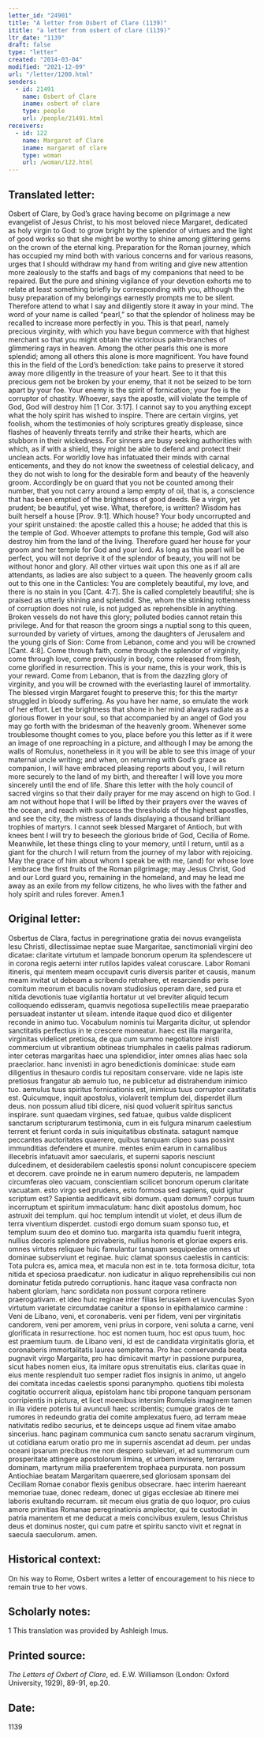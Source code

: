 ```yaml
---
letter_id: "24901"
title: "A letter from Osbert of Clare (1139)"
ititle: "a letter from osbert of clare (1139)"
ltr_date: "1139"
draft: false
type: "letter"
created: "2014-03-04"
modified: "2021-12-09"
url: "/letter/1200.html"
senders:
  - id: 21491
    name: Osbert of Clare
    iname: osbert of clare
    type: people
    url: /people/21491.html
receivers:
  - id: 122
    name: Margaret of Clare
    iname: margaret of clare
    type: woman
    url: /woman/122.html
---
```

<h2> Translated letter:</h2>Osbert of Clare, by God’s grace having become on pilgrimage a new evangelist of Jesus Christ, to his most beloved niece Margaret, dedicated as holy virgin to God:  to grow bright by the splendor of virtues and the light of good works so that she might be worthy to shine among glittering gems on the crown of the eternal king.
	Preparation for the Roman journey, which has occupied my mind both with various concerns and for various reasons, urges that I should withdraw my hand from writing and give new attention more zealously to the staffs and bags of my companions that need to be repaired.  But the pure and shining vigilance of your devotion exhorts me to relate at least something briefly by corresponding with you, although the busy preparation of my belongings earnestly prompts me to be silent.  Therefore attend to what I say and diligently store it away in your mind.
	The word of your name is called “pearl,” so that the splendor of holiness may be recalled to increase more perfectly in you.  This is that pearl, namely precious virginity, with which you have begun commerce with that highest merchant so that you might obtain the victorious palm-branches of glimmering rays in heaven.  Among the other pearls this one is more splendid; among all others this alone is more magnificent.  You have found this in the field of the Lord’s benediction: take pains to preserve it stored away more diligently in the treasure of your heart.  See to it that this precious gem not be broken by your enemy, that it not be seized to be torn apart by your foe.  Your enemy is the spirit of fornication; your foe is the corruptor of chastity.  Whoever, says the apostle, will violate the temple of God, God will destroy him [1 Cor. 3:17].  I cannot say to you anything except what the holy spirit has wished to inspire.  There are certain virgins, yet foolish, whom the testimonies of holy scriptures greatly displease, since flashes of heavenly threats terrify and strike their hearts, which are stubborn in their wickedness.  For sinners are busy seeking authorities with which, as if with a shield, they might be able to defend and protect their unclean acts.  For worldly love has infatuated their minds with carnal enticements, and they do not know the sweetness of celestial delicacy, and they do not wish to long for the desirable form and beauty of the heavenly groom.  Accordingly be on guard that you not be counted among their number, that you not carry around a lamp empty of oil, that is, a conscience that has been emptied of the brightness of good deeds.  Be a virgin, yet prudent; be beautiful, yet wise.  What, therefore,  is written?  Wisdom has built herself a house [Prov. 9:1].  Which house?  Your body uncorrupted and your spirit unstained:  the apostle called this a house; he added that this is the temple of God.  Whoever attempts to profane this temple, God will also destroy him from the land of the living.  Therefore guard her house for your groom and her temple for God and your lord.  As long as this pearl will be perfect, you will not deprive it of the splendor of beauty, you will not be without honor and glory.  All other virtues wait upon this one as if all are attendants, as ladies are also subject to a queen.  The heavenly groom calls out to this one in the Canticles:  You are completely beautiful, my love, and there is no stain in you [Cant. 4:7].  She is called completely beautiful; she is praised as utterly shining and splendid.  She, whom the stinking rottenness of corruption does not rule, is not judged as reprehensible in anything.  Broken vessels do not have this glory; polluted bodies cannot retain this privilege.  And for that reason the groom sings a nuptial song to this queen, surrounded by variety of virtues, among the daughters of Jerusalem and the young girls of Sion:  Come from Lebanon, come and you will be crowned [Cant. 4:8].  Come through faith, come through the splendor of virginity, come through love, come previously in body, come released from flesh, come glorified in resurrection.  This is your name, this is your work, this is your reward.  Come from Lebanon, that is from the dazzling glory of virginity, and you will be crowned with the everlasting laurel of immortality.
	The blessed virgin Margaret fought to preserve this; for this the martyr struggled in bloody suffering.  As you have her name, so emulate the work of her effort.   Let the brightness that shone in her mind always radiate as a glorious flower in your soul, so that accompanied by an angel of God you may go forth with the bridesman of the heavenly groom.  Whenever some troublesome thought comes to you, place before you this letter as if it were an image of one reproaching in a picture, and although I may be among the walls of Romulus, nonetheless in it you will be able to see this image of your maternal uncle writing; and when, on returning with God’s grace as companion, I will have embraced pleasing reports about you, I will return more securely to the land of my birth, and thereafter I will love you more sincerely until the end of life.  Share this letter with the holy council of sacred virgins so that their daily prayer for me may ascend on high to God.  I am not without hope that I will be lifted by their prayers over the waves of the ocean, and reach with success the thresholds of the highest apostles, and see the city, the mistress of lands displaying a thousand brilliant trophies of martyrs.  I cannot seek blessed Margaret of Antioch, but with knees bent I will try to beseech the glorious bride of God, Cecilia of Rome.  Meanwhile, let these things cling to your memory, until I return, until as a giant for the church I will return from the journey of my labor with rejoicing.  May the grace of him about whom I speak be with me, (and) for whose love I embrace the first fruits of the Roman pilgrimage; may Jesus Christ, God and our Lord guard you, remaining in the homeland, and may he lead me away as an exile from my fellow citizens, he who lives with the father and holy spirit and rules forever.  Amen.1
<h2 class="mt-4"> Original letter:</h2>Osbertus de Clara, factus in peregrinatione gratia dei novus evangelista Iesu Christi, dilectissimae neptae suae Margaritae, sanctimoniali virgini deo dicatae: claritate virtutum et lampade bonorum operum ita splendescere ut in  corona regis aeterni inter rutilos lapides valeat coruscare.  Labor Romani itineris, qui mentem meam occupavit curis diversis pariter et causis, manum meam invitat ut debeam a scribendo retrahere, et resarciendis peris comitum meorum et baculis novam studiosius operam dare, sed pura et nitida devotionis tuae vigilantia hortatur ut vel breviter aliquid tecum colloquendo edisseram, quamvis negotiosa supellectilis meae praeparatio persuadeat instanter ut sileam. intende itaque quod dico et diligenter reconde in animo tuo.  Vocabulum nominis tui Margarita dicitur, ut splendor sanctitatis perfectius in te crescere moneatur. haec est illa margarita, virginitas videlicet pretiosa, de qua cum summo negotiatore inisti commercium ut vibrantium obtineas triumphales in caelis palmas radiorum. inter ceteras margaritas haec una splendidior, inter omnes alias haec sola praeclarior. hanc invenisti in agro benedictionis dominicae: stude eam diligentius in thesauro cordis tui repositam conservare. vide ne lapis iste pretiosus frangatur ab aemulo tuo, ne publicetur ad distrahendum inimico tuo. aemulus tuus spiritus fornicationis est, inimicus tuus corruptor castitatis est. Quicumque, inquit apostolus, violaverit templum dei, disperdet illum deus. non possum aliud tibi dicere, nisi quod voluerit spiritus sanctus inspirare. sunt quaedam virgines, sed fatuae, quibus valde displicent sanctarum scripturarum testimonia, cum in eis fulgura minarum caelestium terrent et feriunt corda in suis iniquitatibus obstinata. satagunt namque peccantes auctoritates quaerere, quibus tanquam clipeo suas possint immunditias defendere et munire. mentes enim earum in carnalibus illecebris infatuavit amor saecularis, et superni saporis nesciunt dulcedinem, et desiderabilem caelestis sponsi nolunt concupiscere speciem et decorem. cave proinde ne in earum numero deputeris, ne lampadem circumferas oleo vacuam, conscientiam scilicet bonorum operum claritate vacuatam. esto virgo sed prudens, esto formosa sed sapiens, quid igitur scriptum est? Sapientia aedificavit sibi domum. quam domum? corpus tuum incorruptum et spiritum immaculatum: hanc dixit apostolus domum, hoc astruxit dei templum. qui hoc templum intendit ut violet, et deus illum de terra viventium disperdet. custodi ergo domum suam sponso tuo, et templum suum deo et domino tuo. margarita ista quamdiu fuerit integra, nullius decoris splendore privaberis, nullius honoris et gloriae expers eris. omnes virtutes reliquae huic famulantur tanquam sequipedae omnes ut dominae subserviunt et reginae. huic clamat sponsus caelestis in canticis: Tota pulcra es, amica mea, et macula non est in te. tota formosa dicitur, tota nitida et speciosa praedicatur. non iudicatur in aliquo reprehensibilis cui non dominatur fetida putredo corruptionis. hanc itaque vasa confracta non habent gloriam, hanc sordidata non possunt corpora retinere praerogativam. et ideo huic reginae inter filias Ierusalem et iuvenculas Syon virtutum varietate circumdatae canitur a sponso in epithalamico carmine : Veni de Libano, veni, et coronaberis. veni per fidem, veni per virginitatis candorem, veni per amorem, veni prius in corpore, veni soluta a carne, veni glorificata in resurrectione. hoc est nomen tuum, hoc est opus tuum, hoc est praemium tuum. de Libano veni, id est de candidata virginitatis  gloria, et coronaberis immortalitatis laurea sempiterna.
Pro hac conservanda beata pugnavit virgo Margarita, pro hac dimicavit martyr in passione purpurea, sicut habes nomen eius, ita imitare opus strenuitatis eius. claritas quae in eius mente resplenduit tuo semper radiet flos insignis in animo, ut angelo dei comitata incedas caelestis sponsi paranympho. quotiens tibi molesta cogitatio occurrerit aliqua, epistolam hanc tibi propone tanquam personam corripientis in pictura, et licet moenibus intersim Romuleis imaginem tamen in illa videre poteris tui avunculi haec scribentis; cumque gratos de te rumores in redeundo gratia dei comite amplexatus fuero, ad terram meae nativitatis redibo securius, et te deinceps usque ad finem vitae amabo sincerius. hanc paginam communica cum sancto senatu sacrarum virginum, ut cotidiana earum oratio pro me in supernis ascendat ad deum. per undas oceani ipsarum precibus me non despero sublevari, et ad summorum cum prosperitate attingere apostolorum limina, et urbem invisere, terrarum dominam, martyrum milia praeferentem trophaea purpurata. non possum Antiochiae beatam Margaritam quaerere,sed gloriosam sponsam dei Ceciliam Romae conabor flexis genibus obsecrare. haec interim haereant memoriae tuae, donec redeam, donec ut gigas ecclesiae ab itinere mei laboris exultando recurram. sit mecum eius gratia de quo loquor, pro cuius amore primitias Romanae peregrinationis amplector, qui te custodiat in patria manentem et me deducat a meis concivibus exulem, Iesus Christus deus et dominus noster, qui cum patre et spiritu sancto vivit et regnat in saecula saeculorum. amen.
<h2 class="mt-4"> Historical context:</h2>On his way to Rome, Osbert writes a letter of encouragement to his niece to remain true to her vows.
<h2 class="mt-4"> Scholarly notes:</h2>1 This translation was provided by Ashleigh Imus.
<h2 class="mt-4"> Printed source:</h2><p><em>The Letters of Oxbert of Clare</em>, ed. E.W. Williamson (London: Oxford University, 1929), 89-91, ep.20.</p><h2 class="mt-4"> Date:</h2>1139
